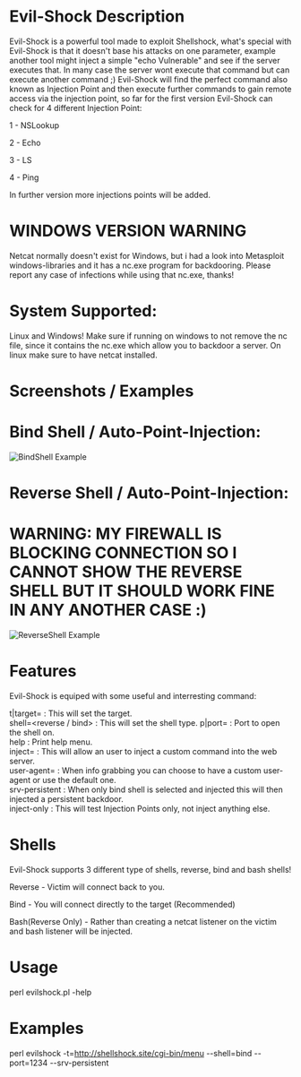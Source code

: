 # Evil-Shock Description 
Evil-Shock is a powerful tool made to exploit Shellshock, what's special with Evil-Shock is that it doesn't base his attacks on one parameter, example another tool might inject a simple "echo Vulnerable" and see if the server executes that. In many case the server wont execute that command but can execute another command ;)
Evil-Shock will find the perfect command also known as Injection Point and then execute further commands to gain remote access via the injection point, so far for the first version Evil-Shock can check for 4 different Injection Point:
<p>
1 - NSLookup
</p>
<p>
2 - Echo
</p>
<p>
3 - LS
</p>
<p>
4 - Ping
</p>

In further version more injections points will be added.

# WINDOWS VERSION WARNING
Netcat normally doesn't exist for Windows, but i had a look into Metasploit windows-libraries and it has a nc.exe program for backdooring. Please report any case of infections while using that nc.exe, thanks!

# System Supported:
Linux and Windows!
Make sure if running on windows to not remove the nc file, since it contains the nc.exe which allow you to backdoor a server.
On linux make sure to have netcat installed.


# Screenshots / Examples
# Bind Shell / Auto-Point-Injection:
![BindShell Example](https://i.imgur.com/9dVjdQu.png)
# Reverse Shell / Auto-Point-Injection:
# WARNING: MY FIREWALL IS BLOCKING CONNECTION SO I CANNOT SHOW THE REVERSE SHELL BUT IT SHOULD WORK FINE IN ANY ANOTHER CASE :)
![ReverseShell Example](https://i.imgur.com/ZlZcgmR.png)

# Features
Evil-Shock is equiped with some useful and interresting command:

t|target=<target link> : This will set the target.          
shell=<reverse / bind> : This will set the shell type.
p|port=<port> : Port to open the shell on.             
help : Print help menu.             
inject=<string> : This will allow an user to inject a custom command into the web server.          
user-agent=<string> : When info grabbing you can choose to have a custom user-agent or use the default one.        
srv-persistent : When only bind shell is selected and injected this will then injected a persistent backdoor.    
inject-only : This will test Injection Points only, not inject anything else. 
 
# Shells
Evil-Shock supports 3 different type of shells, reverse, bind and bash shells!
<p>
Reverse - Victim will connect back to you.
</p>
<p>
Bind - You will connect directly to the target (Recommended)
</p>
<p>
Bash(Reverse Only) - Rather than creating a netcat listener on the victim and bash listener will be injected.
</p>

# Usage
perl evilshock.pl -help

# Examples
perl evilshock -t=http://shellshock.site/cgi-bin/menu --shell=bind --port=1234 --srv-persistent
